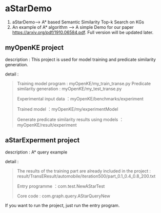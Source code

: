 # aStarDemo
1. aStarDemo--> A* based Semantic Similarity Top-k Search on KGs
2. An example of A* algorithm --> A simple Demo for our paper https://arxiv.org/pdf/1910.06584.pdf. Full version will be updated later.

## myOpenKE project

description : This project is used for model training and predicate similarity generation.

detail : 

>Training model program : myOpenKE/my_train_transe.py
>Predicate similarity generation : myOpenKE/my_test_transe.py
>
>Experimental input data ：myOpenKE/benchmarks/experiment
>
>Trained model ：myOpenKE/my/experimentModel
>
>Generate predicate similarity results using models ：myOpenKE/result/experiment

## aStarExperment project

description : A* query example

detail : 

>The results of the training part are already included in the project : result/TransEResult/automobile/iteration500/part_0.1_0.4_0.8_200.txt
>
>Entry programme ：com.test.NewAStarTest
>
>Core code : com.graph.query.AStarQueryNew

If you want to run the project, just run the entry program.